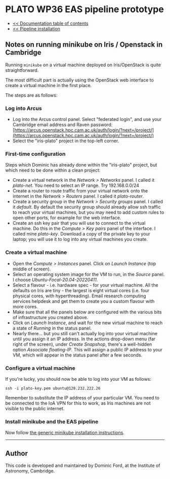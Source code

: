 # PLATO WP36 EAS pipeline prototype

* [<< Documentation table of contents](contents.md)
* [<< Pipeline installation](install.md)

## Notes on running minikube on Iris / Openstack in Cambridge

Running `minikube` on a virtual machine deployed on Iris/OpenStack is quite straightforward.

The most difficult part is actually using the OpenStack web interface to create a virtual machine in the first place.

The steps are as follows:

### Log into Arcus

* Log into the Arcus control panel. Select "federated login", and use your Cambridge email address and Raven password: [https://arcus.openstack.hpc.cam.ac.uk/auth/login/?next=/project/](https://arcus.openstack.hpc.cam.ac.uk/auth/login/?next=/project/)
* Select the "iris-plato" project in the top-left corner.

### First-time configuration

Steps which Dominic has already done within the "iris-plato" project, but which need to be done within a clean project:

* Create a virtual network in the *Network > Networks* panel. I called it *plato-net*. You need to select an IP range. Try 192.168.0.0/24
* Create a router to route traffic from your virtual network onto the internet in the *Network > Routers* panel. I called it *plato-router*.
* Create a security group in the *Network > Security groups* panel. I called it *default*. By default the security group should already allow ssh traffic to reach your virtual machines, but you may need to add custom rules to open other ports, for example for the web interface.
* Create an ssh key pair that you will use to connect to the virtual machine. Do this in the *Compute > Key pairs* panel of the interface. I called mine *plato-key*. Download a copy of the private key to your laptop; you will use it to log into any virtual machines you create.

### Create a virtual machine

* Open the *Compute > Instances* panel. Click on *Launch Instance* (top middle of screen).
* Select an operating system image for the VM to run, in the *Source* panel. I choose *Ubuntu-Focal-20.04-20220411*.
* Select a flavour - i.e. hardware spec - for your virtual machine. All the defaults on Iris are tiny - the largest is eight virtual cores (i.e. four physical cores, with hyperthreading). Email research computing services helpdesk and get them to create you a custom flavour with more cores.
* Make sure that all the panels below are configured with the various bits of infrastructure you created above.
* Click on *Launch Instance*, and wait for the new virtual machine to reach a state of *Running* in the status panel.
* Nearly there... but you still can't actually log into your virtual machine until you assign it an IP address. In the actions drop-down menu (far right of the screen), under *Create Snapshop*, there's a well-hidden option *Associate floating-IP*. This will assign a public IP address to your VM, which will appear in the status panel after a few seconds.

### Configure a virtual machine

If you're lucky, you should now be able to log into your VM as follows:

```
ssh -i plato-key.pem ubuntu@128.232.222.26
```

Remember to substitute the IP address of your particular VM. You need to be connected to the IoA VPN for this to work, as Iris machines are not visible to the public internet.

### Install minikube and the EAS pipeline

Now follow [the generic minikube installation instructions](minikube-setup.md).

---

## Author

This code is developed and maintained by Dominic Ford, at the Institute of Astronomy, Cambridge.
